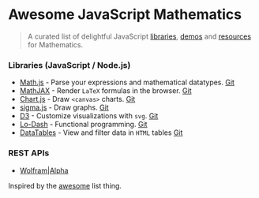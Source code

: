 # Awesome JavaScript Mathematics

> A curated list of delightful JavaScript [libraries](#libraries), [demos](#demos) and [resources](#resources) for Mathematics.

### Libraries (JavaScript / Node.js)
- [Math.js](http://mathjs.org/) - Parse your expressions and mathematical datatypes. [Git](https://github.com/josdejong/mathjs)
- [MathJAX](http://www.mathjax.org/) - Render `LaTeX` formulas in the browser. [Git](https://github.com/mathjax/mathjax)
- [Chart.js](http://www.chartjs.org/) - Draw `<canvas>` charts. [Git](https://github.com/nnnick/Chart.js)
- [sigma.js](http://sigmajs.org/) - Draw graphs. [Git](https://github.com/jacomyal/sigma.js)
- [D3](http://d3js.org/) - Customize visualizations with `svg`. [Git](https://github.com/mbostock/d3)
- [Lo-Dash](https://lodash.com/) - Functional programming. [Git](https://github.com/lodash/lodash)
- [DataTables](http://www.datatables.net/) - View and filter data in `HTML` tables [Git](https://github.com/DataTables/DataTables)

### REST APIs
- [Wolfram|Alpha](http://products.wolframalpha.com/developers)

Inspired by the [awesome](https://github.com/sindresorhus/awesome) list thing.
